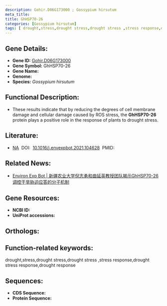 ```yaml
---
description: Gohir.D06G173000 ; Gossypium hirsutum
meta_title:
title: GhHSP70-26
categories: [Gossypium hirsutum]
tags: [ drought,stress,drought stress,drought stress ,stress response,drought stress response,drought response ]
---
```


## Gene Details:
- **Gene ID:**	[Gohir.D06G173000]()
- **Gene Symbol:** GhHSP70-26
- **Gene Name:** 
- **Genome:** []()
- **Species:** *Gossypium hirsutum*

## Functional Description:
   - These results indicate that by reducing the degrees of cell membrane damage and cellular damage caused by ROS stress, the **GhHSP70-26** protein plays a positive role in the response of plants to drought stress.

## Literature:
   - [NA]( https://www.sciencedirect.com/science/article/pii/S0098847221002586)&nbsp;&nbsp;DOI:&nbsp;&nbsp;[10.1016/j.envexpbot.2021.104628](https://www.sciencedirect.com/science/article/pii/S0098847221002586)&nbsp;&nbsp;PMID:&nbsp;&nbsp;[](https://pubmed.ncbi.nlm.nih.gov//)

## Related News:
   - [Environ Exp Bot | 新疆农业大学倪志勇和曲延英教授团队揭示GhHSP70-26调控干旱胁迫应答的分子机制](https://mp.weixin.qq.com/s?__biz=Mzg3MDEwNDEyMg==&mid=2247516228&idx=4&sn=a6bf26681bcf5860f2f0c044ea942cf3&chksm=ce902d11f9e7a4073fe1e85fb9dca6e75e003359299cfe173180fbdbc29e15c5dd40dc00d8f2&scene=27#wechat_redirect)

## Gene Resources:
- **NCBI ID:** [](https://www.ncbi.nlm.nih.gov/gene/?term=)
- **UniProt accessions:** [](https://www.uniprot.org/uniprotkb//entry)

## Orthologs:


## Function-related keywords:
drought,stress,drought stress,drought stress ,stress response,drought stress response,drought response

## Sequences:
- **CDS Sequence:**
- **Protein Sequence:**
